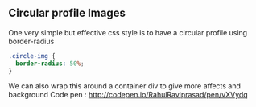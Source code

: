 ## Circular profile Images
One very simple but effective css style is to have a circular profile using border-radius
```css
.circle-img {
  border-radius: 50%;
}
```
We can also wrap this around a container div to give more affects and background
Code pen : http://codepen.io/RahulRaviprasad/pen/vXVydq
